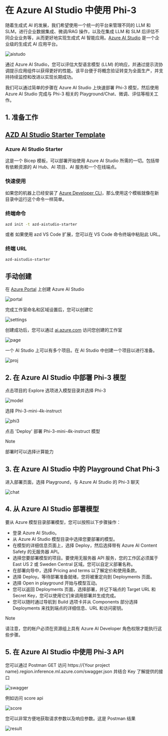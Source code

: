 # **在 Azure AI Studio 中使用 Phi-3**

随着生成式 AI 的发展，我们希望使用一个统一的平台来管理不同的 LLM 和 SLM，进行企业数据集成、微调/RAG 操作，以及在集成 LLM 和 SLM 后评估不同企业业务等，从而更好地实现生成式 AI 智能应用。[Azure AI Studio](https://ai.azure.com) 是一个企业级的生成式 AI 应用平台。

![aistudo](../../../../translated_images/ai-studio-home.e25e21a22af0a57c0cb02815f4c7554c8816afe8bc3c3008ac74e2eedd9fbaa9.zh.png)

通过 Azure AI Studio，您可以评估大型语言模型 (LLM) 的响应，并通过提示流协调提示应用组件以获得更好的性能。该平台便于将概念验证转变为全面生产，并支持持续监控和改进以实现长期成功。

我们可以通过简单的步骤在 Azure AI Studio 上快速部署 Phi-3 模型，然后使用 Azure AI Studio 完成与 Phi-3 相关的 Playground/Chat、微调、评估等相关工作。

## **1. 准备工作**

## [AZD AI Studio Starter Template](https://azure.github.io/awesome-azd/?name=AI+Studio)

### Azure AI Studio Starter

这是一个 Bicep 模板，可以部署开始使用 Azure AI Studio 所需的一切。包括带有依赖资源的 AI Hub、AI 项目、AI 服务和一个在线端点。

### 快速使用

如果您的机器上已经安装了 [Azure Developer CLI](https://learn.microsoft.com/azure/developer/azure-developer-cli/overview?WT.mc_id=aiml-138114-kinfeylo)，那么使用这个模板就像在新目录中运行这个命令一样简单。

### 终端命令

```bash
azd init -t azd-aistudio-starter
```

或者
如果使用 azd VS Code 扩展，您可以在 VS Code 命令终端中粘贴此 URL。

### 终端 URL

```bash
azd-aistudio-starter
```

## 手动创建

在 [Azure Portal](https://portal.azure.com?WT.mc_id=aiml-138114-kinfeylo) 上创建 Azure AI Studio

![portal](../../../../translated_images/ai-studio-portal.8ae13fc10a0fe53104d7fe8d1c8c59b53f5ff7f4d74e52d81bcd63b5de6baf13.zh.png)

完成工作室命名和区域设置后，您可以创建它

![settings](../../../../translated_images/ai-studio-settings.ac28832948da45fd844232ae8e743f3e657a4b88e8a02ce80ae6bfad8ba4733a.zh.png)

创建成功后，您可以通过 [ai.azure.com](https://ai.azure.com/) 访问您创建的工作室

![page](../../../../translated_images/ai-studio-page.9bfba68b0b3662a5323008dab8d9b24d4fc580be93777203bb64ad78283df469.zh.png)

一个 AI Studio 上可以有多个项目。在 AI Studio 中创建一个项目以进行准备。

![proj](../../../../translated_images/ai-studio-proj.62b5b49ee77bd4e382a82c1c28c247c1204c11ea212a4d95b39e467c6a24998f.zh.png)

## **2. 在 Azure AI Studio 中部署 Phi-3 模型**

点击项目的 Explore 选项进入模型目录并选择 Phi-3

![model](../../../../translated_images/ai-studio-model.d90f85e0b4ce4bbdde6e460304f2e6676502e86ec0aae8f39dd56b7f0538afb9.zh.png)

选择 Phi-3-mini-4k-instruct

![phi3](../../../../translated_images/ai-studio-phi3.9320ffe396abdbf9d1026637016462406090df88e0883e411b1984be34ed5710.zh.png)

点击 'Deploy' 部署 Phi-3-mini-4k-instruct 模型

> [!NOTE]
>
> 部署时可以选择计算能力

## **3. 在 Azure AI Studio 中的 Playground Chat Phi-3**

进入部署页面，选择 Playground，与 Azure AI Studio 的 Phi-3 聊天

![chat](../../../../translated_images/ai-studio-chat.ba2c631ac2279f2deb4e87998895b0688e33d2f79475da6a3851e3fb3a0495c5.zh.png)

## **4. 从 Azure AI Studio 部署模型**

要从 Azure 模型目录部署模型，您可以按照以下步骤操作：

- 登录 Azure AI Studio。
- 从 Azure AI Studio 模型目录中选择您要部署的模型。
- 在模型的详细信息页面上，选择 Deploy，然后选择带有 Azure AI Content Safety 的无服务器 API。
- 选择您要部署模型的项目。要使用无服务器 API 服务，您的工作区必须属于 East US 2 或 Sweden Central 区域。您可以自定义部署名称。
- 在部署向导中，选择 Pricing and terms 以了解定价和使用条款。
- 选择 Deploy。等待部署准备就绪，您将被重定向到 Deployments 页面。
- 选择 Open in playground 开始与模型互动。
- 您可以返回 Deployments 页面，选择部署，并记下端点的 Target URL 和 Secret Key，您可以使用它们来调用部署并生成完成。
- 您可以随时通过导航到 Build 选项卡并从 Components 部分选择 Deployments 来找到端点的详细信息、URL 和访问密钥。

> [!NOTE]
> 请注意，您的帐户必须在资源组上具有 Azure AI Developer 角色权限才能执行这些步骤。

## **5. 在 Azure AI Studio 中使用 Phi-3 API**

您可以通过 Postman GET 访问 https://{Your project name}.region.inference.ml.azure.com/swagger.json 并结合 Key 了解提供的接口

![swagger](../../../../translated_images/ai-studio-swagger.ae9e8fff8aba78ec18dc94b0ef251f0efe4ba90e77618ff0df13e1636e196abf.zh.png)

例如访问 score api 

![score](../../../../translated_images/ai-studio-score.0d5c8ce86241111633e946acf3413d3073957beb81cd37382cfd084ae310678f.zh.png)

您可以非常方便地获取请求参数以及响应参数。这是 Postman 结果

![result](../../../../translated_images/ai-studio-result.8563455b3a437110aa1d99bfc21cd8c624510b100f20b8907653cba5eef36226.zh.png)


